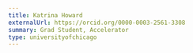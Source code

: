 ```yaml
---
title: Katrina Howard
externalUrl: https://orcid.org/0000-0003-2561-3308
summary: Grad Student, Accelerator
type: universityofchicago
---
```

